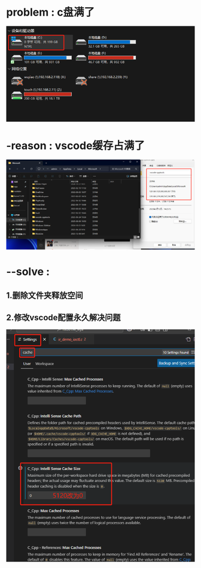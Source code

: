 # problem  :  c盘满了
  ![Alt Text](https://github.com/wuyiao/note/blob/master/windows/image/817d35973fde4f093800405c78c5389.png)
# -reason  :  vscode缓存占满了
  ![Alt Text](https://github.com/wuyiao/note/blob/master/windows/image/9eadaa9e7ada29587662dc57c8ed94f.png)
# --solve  :  
## 1.删除文件夹释放空间 
## 2.修改vscode配置永久解决问题
  ![Alt Text](https://github.com/wuyiao/note/blob/master/windows/image/816e24eafb2e1265767dc8bd4972aec.png)
